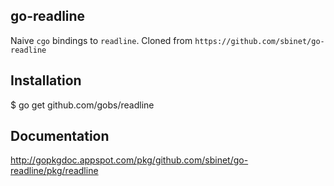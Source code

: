 go-readline
-----------

Naive `cgo` bindings to `readline`.
Cloned from `https://github.com/sbinet/go-readline`

Installation
------------

$ go get github.com/gobs/readline


Documentation
-------------

http://gopkgdoc.appspot.com/pkg/github.com/sbinet/go-readline/pkg/readline

